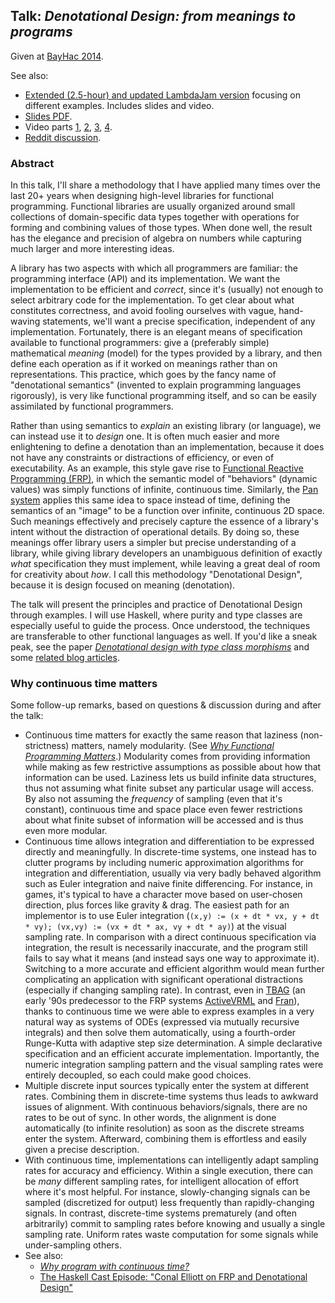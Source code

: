 ## Talk: *Denotational Design: from meanings to programs*

Given at [BayHac 2014](http://www.haskell.org/haskellwiki/BayHac2014).

See also:

*   [Extended (2.5-hour) and updated LambdaJam version](https://github.com/conal/talk-2014-lambdajam-denotational-design) focusing on different examples.
    Includes slides and video.
*   [Slides PDF](http://conal.net/talks/denotational-design-bayhac-2014.pdf).
*   Video parts [1](https://www.youtube.com/watch?v=zzCrZEil9iI), [2](https://www.youtube.com/watch?v=wSzrK7dloeI), [3](https://www.youtube.com/watch?v=Qq4sh7scR_Q), [4](https://www.youtube.com/watch?v=Hp3v28ws1ps).
*   [Reddit discussion](http://www.reddit.com/r/haskell/comments/2dh0sd/denotational_design_from_meanings_to_programs_by/).

### Abstract

In this talk, I'll share a methodology that I have applied many times over the last 20+ years when designing high-level libraries for functional programming.
Functional libraries are usually organized around small collections of domain-specific data types together with operations for forming and combining values of those types.
When done well, the result has the elegance and precision of algebra on numbers while capturing much larger and more interesting ideas.

A library has two aspects with which all programmers are familiar: the programming interface (API) and its implementation.
We want the implementation to be efficient and *correct*, since it's (usually) not enough to select arbitrary code for the implementation.
To get clear about what constitutes correctness, and avoid fooling ourselves with vague, hand-waving statements, we'll want a precise specification, independent of any implementation.
Fortunately, there is an elegant means of specification available to functional programmers: give a (preferably simple) mathematical *meaning* (model) for the types provided by a library, and then define each operation as if it worked on meanings rather than on representations.
This practice, which goes by the fancy name of "denotational semantics" (invented to explain programming languages rigorously), is very like functional programming itself, and so can be easily assimilated by functional programmers.

Rather than using semantics to *explain* an existing library (or language), we can instead use it to *design* one.
It is often much easier and more enlightening to define a denotation than an implementation, because it does not have any constraints or distractions of efficiency, or even of executability.
As an example, this style gave rise to [Functional Reactive Programming (FRP)](http://stackoverflow.com/questions/5875929/specification-for-a-functional-reactive-programming-language/5878525#5878525), in which the semantic model of "behaviors" (dynamic values) was simply functions of infinite, continuous time.
Similarly, the [Pan system](http://conal.net/Pan) applies this same idea to space instead of time, defining the semantics of an "image" to be a function over infinite, continuous 2D space.
Such meanings effectively and precisely capture the essence of a library's intent without the distraction of operational details.
By doing so, these meanings offer library users a simpler but precise understanding of a library, while giving library developers an unambiguous definition of exactly *what* specification they must implement, while leaving a great deal of room for creativity about *how*.
I call this methodology "Denotational Design", because it is design focused on meaning (denotation).

The talk will present the principles and practice of Denotational Design through examples.
I will use Haskell, where purity and type classes are especially useful to guide the process.
Once understood, the techniques are transferable to other functional languages as well.
If you'd like a sneak peak, see the paper [*Denotational design with type class morphisms*](http://conal.net/papers/type-class-morphisms/) and some [related blog articles](http://conal.net/blog/tag/type-class-morphism).

### Why continuous time matters

Some follow-up remarks, based on questions & discussion during and after the talk:

*   Continuous time matters for exactly the same reason that laziness (non-strictness) matters, namely modularity.
    (See [*Why Functional Programming Matters*](http://www.cse.chalmers.se/~rjmh/Papers/whyfp.html).)
    Modularity comes from providing information while making as few restrictive assumptions as possible about how that information can be used.
    Laziness lets us build infinite data structures, thus not assuming what finite subset any particular usage will access.
    By also not assuming the *frequency* of sampling (even that it's constant), continuous time and space place even fewer restrictions about what finite subset of information will be accessed and is thus even more modular.
*   Continuous time allows integration and differentiation to be expressed directly and meaningfully.
    In discrete-time systems, one instead has to clutter programs by including numeric approximation algorithms for integration and differentiation, usually via very badly behaved algorithm such as Euler integration and naive finite differencing.
    For instance, in games, it's typical to have a character move based on user-chosen direction, plus forces like gravity & drag.
    The easiest path for an implementor is to use Euler integration (`(x,y) := (x + dt * vx, y + dt * vy); (vx,vy) := (vx + dt * ax, vy + dt * ay)`) at the visual sampling rate.
    In comparison with a direct continuous specification via integration, the result is necessarily inaccurate, and the program still fails to say what it means (and instead says one way to approximate it).
    Switching to a more accurate and efficient algorithm would mean further complicating an application with significant operational distractions (especially if changing sampling rate).
    In contrast, even in [TBAG](http://conal.net/tbag/) (an early '90s predecessor to the FRP systems [ActiveVRML](http://conal.net/papers/ActiveVRML/) and [Fran](http://conal.net/papers/icfp97/)), thanks to continuous time we were able to express examples in a very natural way as systems of ODEs (expressed via mutually recursive integrals) and then solve them automatically, using a fourth-order Runge-Kutta with adaptive step size determination.
    A simple declarative specification and an efficient accurate implementation.
    Importantly, the numeric integration sampling pattern and the visual sampling rates were entirely decoupled, so each could make good choices.
*   Multiple discrete input sources typically enter the system at different rates.
    Combining them in discrete-time systems thus leads to awkward issues of alignment.
    With continuous behaviors/signals, there are no rates to be out of sync.
    In other words, the alignment is done automatically (to infinite resolution) as soon as the discrete streams enter the system.
    Afterward, combining them is effortless and easily given a precise description.
*   With continuous time, implementations can intelligently adapt sampling rates for accuracy and efficiency.
    Within a single execution, there can be *many* different sampling rates, for intelligent allocation of effort where it's most helpful.
    For instance, slowly-changing signals can be sampled (discretized for output) less frequently than rapidly-changing signals.
    In contrast, discrete-time systems prematurely (and often arbitrarily) commit to sampling rates before knowing and usually a single sampling rate.
    Uniform rates waste computation for some signals while under-sampling others.
*   See also:
    *   [*Why program with continuous time?*](http://conal.net/blog/posts/why-program-with-continuous-time)
    *   [The Haskell Cast Episode: "Conal Elliott on FRP and Denotational Design"](http://www.haskellcast.com/episode/009-conal-elliott-on-frp-and-denotational-design/)

